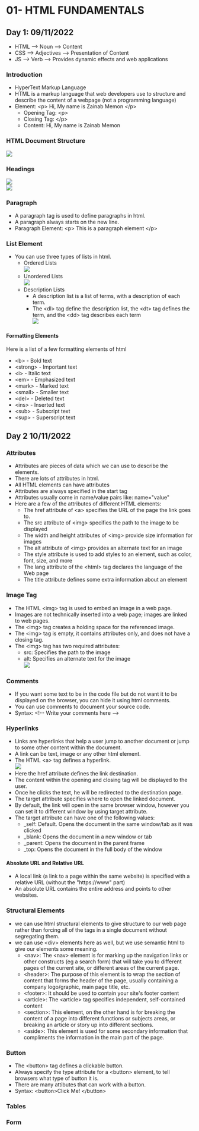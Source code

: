 # 01- HTML FUNDAMENTALS
## Day 1: 09/11/2022
- HTML --> Noun --> Content 
- CSS  --> Adjectives --> Presentation of Content 
- JS   --> Verb --> Provides dynamic effects and web applications
### Introduction
- HyperText Markup Language
- HTML is a markup language that web developers use to structure and describe the content of a webpage (not a programming language) 
- Element: \<p> Hi, My name is Zainab Memon \</p>
	- Opening Tag: \<p>
	- Closing Tag: \</p>
	- Content: Hi, My name is Zainab Memon
### HTML Document Structure 
![](https://github.com/zainab-Memon/Learn-HTML-CSS/blob/main/Images/doc%20structure.PNG)
### Headings 
![](https://github.com/zainab-Memon/Learn-HTML-CSS/blob/main/Images/html%20headings.PNG) <br>
![](https://github.com/zainab-Memon/Learn-HTML-CSS/blob/main/Images/headings.PNG)
### Paragraph 
- A paragraph tag is used to define paragraphs in html. 
- A paragraph always starts on the new line.
- Paragraph Element: \<p> This is a paragraph element \</p>
### List Element
- You can use three types of lists in html.
	- Ordered Lists <br>
![](https://github.com/zainab-Memon/Learn-HTML-CSS/blob/main/Images/OL.PNG) <br>
	- Unordered Lists <br>
![](https://github.com/zainab-Memon/Learn-HTML-CSS/blob/main/Images/ul.PNG) <br>
	- Description Lists <br>
		- A description list is a list of terms, with a description of each term.
		- The \<dl> tag define the description list, the \<dt> tag defines the term, and the \<dd> tag describes each term <br>
![](https://github.com/zainab-Memon/Learn-HTML-CSS/blob/main/Images/dl.PNG)
#### Formatting Elements
Here is a list of a few formatting elements of html 
- \<b> - Bold text
- \<strong> - Important text
- \<i> - Italic text
- \<em> - Emphasized text
- \<mark> - Marked text
- \<small> - Smaller text
- \<del> - Deleted text
- \<ins> - Inserted text
- \<sub> - Subscript text
- \<sup> - Superscript text
## Day 2 10/11/2022
### Attributes 
- Attributes are pieces of data which we can use to describe the elements.
- There are lots of attributes in html. 
- All HTML elements can have attributes
- Attributes are always specified in the start tag
- Attributes usually come in name/value pairs like: name="value"
- Here are a few of the attributes of different HTML elements:
	- The href attribute of \<a> specifies the URL of the page the link goes to.
	- The src attribute of \<img> specifies the path to the image to be displayed
	- The width and height attributes of \<img> provide size information for images
	- The alt attribute of \<img> provides an alternate text for an image
	- The style attribute is used to add styles to an element, such as color, font, size, and more
	- The lang attribute of the \<html> tag declares the language of the Web page
	- The title attribute defines some extra information about an element
### Image Tag
- The HTML \<img> tag is used to embed an image in a web page.
- Images are not technically inserted into a web page; images are linked to web pages. 
- The \<img> tag creates a holding space for the referenced image.
- The \<img> tag is empty, it contains attributes only, and does not have a closing tag.
- The \<img> tag has two required attributes:
	- src: Specifies the path to the image
	- alt: Specifies an alternate text for the image <br>
![](https://github.com/zainab-Memon/Learn-HTML-CSS/blob/main/Images/image%20tag.PNG)
### Comments
- If you want some text to be in the code file but do not want it to be displayed on the browser, you can hide it using html comments.
- You can use comments to document your source code.
- Syntax: \<!-- Write your comments here \-->
### Hyperlinks 
- Links are hyperlinks that help a user jump to another document or jump to some other content within the document.
- A link can be text, image or any other html element.
- The HTML \<a> tag defines a hyperlink.<br>
![](https://github.com/zainab-Memon/Learn-HTML-CSS/blob/main/Images/link.PNG)
- Here the href attribute defines the link destination. 
- The content within the opening and closing tag will be displayed to the user.
- Once he clicks the text, he will be redirected to the destination page.
- The target attribute specifies where to open the linked document. 
- By default, the link will open in the same browser window, however you can set it to different window by using target attribute. 
- The target attribute can have one of the following values:
	- \_self: Default. Opens the document in the same window/tab as it was clicked
	- \_blank: Opens the document in a new window or tab
	- \_parent: Opens the document in the parent frame
	- \_top: Opens the document in the full body of the window
#### Absolute URL and Relative URL 
- A local link (a link to a page within the same website) is specified with a relative URL (without the "https://www" part)
- An absolute URL contains the entire address and points to other websites.
### Structural Elements
- we can use html structural elements to give structure to our web page rather than forcing all of the tags in a single document without segregating them.
- we can use \<div> elements here as well, but we use semantic html to give our elements some meaning.
	- \<nav>: The \<nav> element is for marking up the navigation links or other constructs (eg a search form) that will take you to different pages of the current site, or different areas of the current page.
	- \<header>: The purpose of this element is to wrap the section of content that forms the header of the page, usually containing a company logo/graphic, main page title, etc.
	- \<footer>: It should be used to contain your site's footer content
	- \<article>: The \<article> tag specifies independent, self-contained content
	- \<section>: This element, on the other hand is for breaking the content of a page into different functions or subjects areas, or breaking an article or story up into different sections.
	- \<aside>: This element is used for some secondary information that compliments the information in the main part of the page.
### Button 
- The \<button> tag defines a clickable button.
- Always specify the type attribute for a \<button> element, to tell browsers what type of button it is.
- There are many attibutes that can work with a button. 
- Syntax: \<button>Click Me! \</button>
### Tables 
### Form
